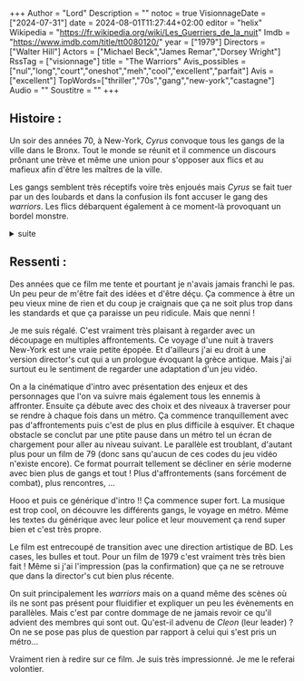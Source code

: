 +++
Author = "Lord"
Description = ""
notoc = true
VisionnageDate = ["2024-07-31"]
date = 2024-08-01T11:27:44+02:00
editor = "helix"
Wikipedia = "https://fr.wikipedia.org/wiki/Les_Guerriers_de_la_nuit"
Imdb = "https://www.imdb.com/title/tt0080120/"
year = ["1979"]
Directors = ["Walter Hill"]
Actors = ["Michael Beck","James Remar","Dorsey Wright"]
RssTag = ["visionnage"]
title = "The Warriors"
Avis_possibles = ["nul","long","court","oneshot","meh","cool","excellent","parfait"]
Avis = ["excellent"] 
TopWords=["thriller","70s","gang","new-york","castagne"]
Audio = ""
Soustitre = ""
+++
## Histoire : 
Un soir des années 70, à New-York, *Cyrus* convoque tous les gangs de la ville dans le Bronx.
Tout le monde se réunit et il commence un discours prônant une trève et même une union pour s'opposer aux flics et au mafieux afin d'être les maîtres de la ville.

Les gangs semblent très réceptifs voire très enjoués mais *Cyrus* se fait tuer par un des loubards et dans la confusion ils font accuser le gang des *warriors*.
Les flics débarquent également à ce moment-là provoquant un bordel monstre.

<details><summary>suite</summary>

Malgré la panique globale, les warriors parviennent à s'enfuir sauf leur chef qui se fait démolir suite à l'accusation.
Les autres doivent traverser toute la ville pour retourner dans leur fief de Coney Island.
Ils doivent éviter les flics mais surtout les autres gangs qui sont désormais à leur poursuite pour venger *Cyrus*.

Leur objectif premier est de monter dans un métro pour se rapprocher au plus vite de leur destination.
Mais la station de métro est surveillée par un bus rempli d'énergumène bien décider à en découdre.
Nos gars sont suffisamment rapides pour parvenir à monter dans la rame sans encombre.
Premier obstacle esquivé.

Malheureusement au bout de quelques stations, le métro est interrompu par un incendie l'empêchant d'aller plus loin.
Ils sortent et continuent à pied et tombent sur un gang qui n'a pas eu le privilège d'être convoqué.
*Swan* (le chef de guerre qui est le second de la bande) va tenter la voix de la diplomatie pour passer sur leur territoire sans heurts.
Ça fonctionne dans une certaine mesure jusqu'à l'arrivée de *Mercy* qui va provoquer les deux gangs.
Malgré cela, nos warriors arrivent à traverser mais ils finissent par embarquer avec eux *Mercy* qui est en manque d'action et grimpent dans un nouveau métro.

Nouvel obstacle : des flics en patrouille en gare !
Nos ptits gars descendent et tentent de fuir mais l'un d'eux se fait choper par un flic et de fil en aiguille se prend un métro en pleine face.
Notre groupe est séparé en deux : un s'échappe en métro et les autres à pied.

Les quatre à pied se font traquer par le gang des *Baseball Furies* (un seul "r").
Mais un ptit coup de ruse et un peu de baston plus tard parvienne à s'en défaire et à récupérer leurs battes pour de prochains affrontements.
Pendant ce temps, ceux en métro arrivent à Union Square qui est leur étape intermédiaire où ils vont attendre l'autre groupe.
Ils tombent sur des jeunes filles qui leur plaît pas mal.
Ils les suivent et se retrouve dans un guet-apens où l'un d'eux prend une balle dans le bras mais ils s'en sortent tout de même.

Nos quatre gars à pied passent par un parc où ils rencontrent une jolie jeune femme.
L'un d'eux préfere rester auprès d'elle plutôt que de rentrer.
Mais après un peu de flirt gentillet, il commence à devenir violent avec elle.
Elle est en fait flic et le menotte au banc et appelle du renfort.
Les autres assistent à ça de loin : un des leurs est désormais out chez les flics.

Tout notre gang se retrouve à la prochaine station de métro où les attend un autre gang rival.
Mais les *warriors* sont les plus futés et costaud et parviennent une fois de plus à se défaire d'eux.
Ils peuvent reprendre le métro qui les amène enfin à leur destination.

Mais arrivé à Coney Island, ils se retrouvent face aux gars ayant buté *Cyrus* et les ayant accusé.
Ils se préparent à les affronter en s'improvisant des armes de fortune et se rendent sur la plage pour cette ultime baston.
Là, *Luther* sort un flingue mais *Swan* arrive à esquiver et plante une lame dans le bras du gars.

À ce moment, le gang des *Gramercy Riffs* (celui de *Cyrus*) débarque et voit tout ça.
Ils comprennent que les *Warriors* ne sont pas responsables du meurtre de leur leader et qu'au contraire ils sont les meilleurs et droit dans leurs bottes.
Ils font partir les *Warriors* et s'occupent de l'autre gang.
Fin de l'histoire.

</details>


## Ressenti :
Des années que ce film me tente et pourtant je n'avais jamais franchi le pas.
Un peu peur de m'être fait des idées et d'être déçu.
Ça commence à être un peu vieux mine de rien et du coup je craignais que ça ne soit plus trop dans les standards et que ça paraisse un peu ridicule.
Mais que nenni !

Je me suis régalé.
C'est vraiment très plaisant à regarder avec un découpage en multiples affrontements.
Ce voyage d'une nuit à travers New-York est une vraie petite épopée.
Et d'ailleurs j'ai eu droit à une version director's cut qui a un prologue évoquant la grèce antique.
Mais j'ai surtout eu le sentiment de regarder une adaptation d'un jeu vidéo.

On a la cinématique d'intro avec présentation des enjeux et des personnages que l'on va suivre mais également tous les ennemis à affronter.
Ensuite ça débute avec des choix et des niveaux à traverser pour se rendre à chaque fois dans un métro.
Ça commence tranquillement avec pas d'affrontements puis c'est de plus en plus difficile à esquiver.
Et chaque obstacle se conclut par une ptite pause dans un métro tel un écran de chargement pour aller au niveau suivant.
Le parallèle est troublant, d'autant plus pour un film de 79 (donc sans qu'aucun de ces codes du jeu vidéo n'existe encore).
Ce format pourrait tellement se décliner en série moderne avec bien plus de gangs et tout !
Plus d'affrontements (sans forcément de combat), plus rencontres, …

Hooo et puis ce générique d'intro !!
Ça commence super fort.
La musique est trop cool, on découvre les différents gangs, le voyage en métro.
Même les textes du générique avec leur police et leur mouvement ça rend super bien et c'est très propre.

Le film est entrecoupé de transition avec une direction artistique de BD.
Les cases, les bulles et tout.
Pour un film de 1979 c'est vraiment très très bien fait !
Même si j'ai l'impression (pas la confirmation) que ça ne se retrouve que dans la director's cut bien plus récente.

On suit principalement les *warriors* mais on a quand même des scènes où ils ne sont pas présent pour fluidifier et expliquer un peu les évènements en parallèles.
Mais c'est par contre dommage de ne jamais revoir ce qu'il advient des membres qui sont out.
Qu'est-il advenu de *Cleon* (leur leader) ?
On ne se pose pas plus de question par rapport à celui qui s'est pris un métro…

Vraiment rien à redire sur ce film.
Je suis très impressionné.
Je me le referai volontier.
